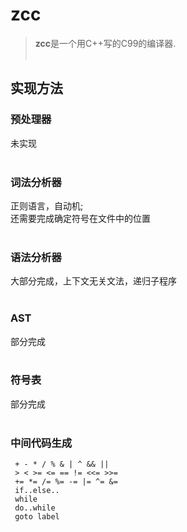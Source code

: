 # zcc
> **zcc**是一个用C++写的C99的编译器.
<br><br>

## 实现方法

### 预处理器
未实现
<br><br>

### 词法分析器
正则语言，自动机;<br>
还需要完成确定符号在文件中的位置
<br><br>

### 语法分析器
大部分完成，上下文无关文法，递归子程序
<br><br>

### AST
部分完成
<br><br>

### 符号表
部分完成
<br><br>

### 中间代码生成
```
 + - * / % & | ^ && || 
 > < >= <= == != <<= >>=
 += *= /= %= -= |= ^= &= 
 if..else..
 while
 do..while
 goto label
 ```
<br><br>

